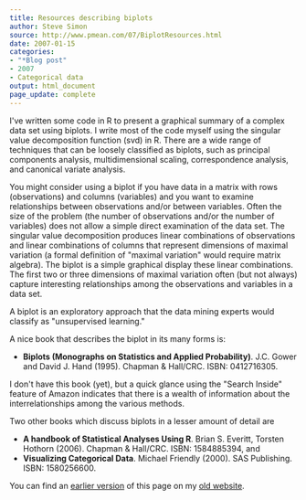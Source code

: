 ```yaml
---
title: Resources describing biplots
author: Steve Simon
source: http://www.pmean.com/07/BiplotResources.html
date: 2007-01-15
categories:
- "*Blog post"
- 2007
- Categorical data 
output: html_document
page_update: complete
---
```


I've written some code in R to present a graphical summary of a complex data set using biplots. I write most of the code myself using the singular value decomposition function (svd) in R. There are a wide range of techniques that can be loosely classified as biplots, such as principal components analysis, multidimensional scaling, correspondence analysis, and canonical variate analysis.

You might consider using a biplot if you have data in a matrix with rows (observations) and columns (variables) and you want to examine relationships between observations and/or between variables. Often the size of the problem (the number of observations and/or the number of variables) does not allow a simple direct examination of the data set. The singular value decomposition produces linear combinations of observations and linear combinations of columns that represent dimensions of maximal variation (a formal definition of "maximal variation" would require matrix algebra). The biplot is a simple graphical display these linear combinations. The first two or three dimensions of maximal variation often (but not always) capture interesting relationships among the observations and variables in a data set.

A biplot is an exploratory approach that the data mining experts would classify as "unsupervised learning."

A nice book that describes the biplot in its many forms is:

+ **Biplots (Monographs on Statistics and Applied Probability)**. J.C. Gower and David J. Hand (1995). Chapman & Hall/CRC. ISBN: 0412716305.

I don't have this book (yet), but a quick glance using the "Search Inside" feature of Amazon indicates that there is a wealth of information about the interrelationships among the various methods.

Two other books which discuss biplots in a lesser amount of detail are

+ **A handbook of Statistical Analyses Using R**. Brian S. Everitt, Torsten Hothorn (2006). Chapman & Hall/CRC. ISBN: 1584885394, and
+ **Visualizing Categorical Data**. Michael Friendly (2000). SAS Publishing. ISBN: 1580256600.

You can find an [earlier version][sim1] of this page on my [old website][sim2].

[sim1]: http://www.pmean.com/07/BiplotResources.html
[sim2]: http://www.pmean.com